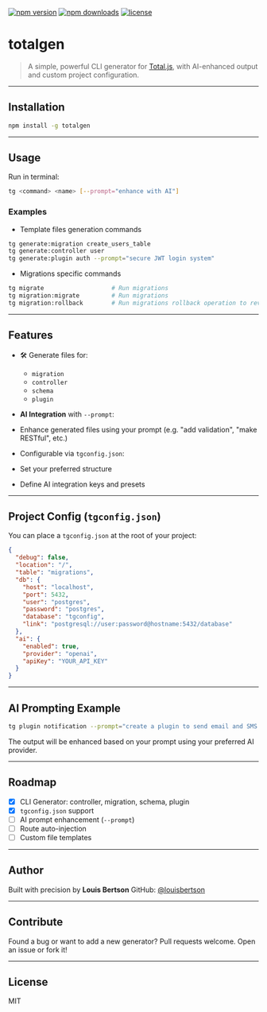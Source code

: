 [![npm version](https://img.shields.io/npm/v/totalgen.svg)](https://www.npmjs.com/package/totalgen)
[![npm downloads](https://img.shields.io/npm/dm/totalgen.svg)](https://www.npmjs.com/package/totalgen)
[![license](https://img.shields.io/npm/l/totalgen.svg)](https://www.npmjs.com/package/totalgen)


#  totalgen

> A simple, powerful CLI generator for [Total.js](https://www.totaljs.com), with AI-enhanced output and custom project configuration.

---

## Installation

```bash
npm install -g totalgen
```

---

##  Usage

Run in terminal:

```bash
tg <command> <name> [--prompt="enhance with AI"]
```

###  Examples


- Template files generation commands

```bash
tg generate:migration create_users_table
tg generate:controller user
tg generate:plugin auth --prompt="secure JWT login system"
```

- Migrations specific commands

```sh
tg migrate                   # Run migrations
tg migration:migrate         # Run migrations
tg migration:rollback        # Run migrations rollback operation to revert
```

---

##  Features

* 🛠️ Generate files for:

  * `migration`
  * `controller`
  * `schema`
  * `plugin`
*  **AI Integration** with `--prompt`:

  * Enhance generated files using your prompt (e.g. "add validation", "make RESTful", etc.)
*  Configurable via `tgconfig.json`:

  * Set your preferred structure
  * Define AI integration keys and presets

---

##  Project Config (`tgconfig.json`)

You can place a `tgconfig.json` at the root of your project:

```json
{
  "debug": false,
  "location": "/",
  "table": "migrations",
  "db": {
    "host": "localhost",
    "port": 5432,
    "user": "postgres",
    "password": "postgres",
    "database": "tgconfig",
    "link": "postgresql://user:password@hostname:5432/database"
  },
  "ai": {
    "enabled": true,
    "provider": "openai",
    "apiKey": "YOUR_API_KEY"
  }
}
```
---

## AI Prompting Example

```bash
tg plugin notification --prompt="create a plugin to send email and SMS alerts"
```

The output will be enhanced based on your prompt using your preferred AI provider.

---

##  Roadmap

* [x] CLI Generator: controller, migration, schema, plugin
* [x] `tgconfig.json` support
* [ ] AI prompt enhancement (`--prompt`)
* [ ] Route auto-injection
* [ ] Custom file templates

---

##  Author

Built with precision by **Louis Bertson**
GitHub: [@louisbertson](https://github.com/will-create)

---

##  Contribute

Found a bug or want to add a new generator?
Pull requests welcome. Open an issue or fork it!

---

##  License

MIT
